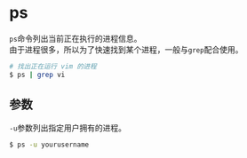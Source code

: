 # ps

`ps`命令列出当前正在执行的进程信息。  
由于进程很多，所以为了快速找到某个进程，一般与`grep`配合使用。
```bash
# 找出正在运行 vim 的进程
$ ps | grep vi
```

## 参数
`-u`参数列出指定用户拥有的进程。
```bash
$ ps -u yourusername
```
